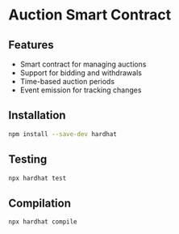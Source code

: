 
# Auction Smart Contract

## Features
- Smart contract for managing auctions
- Support for bidding and withdrawals
- Time-based auction periods
- Event emission for tracking changes

## Installation
```bash
npm install --save-dev hardhat
```

## Testing
```bash
npx hardhat test
```

## Compilation
```bash
npx hardhat compile
```
